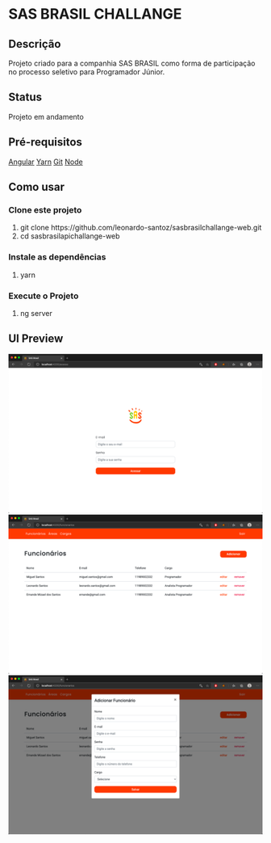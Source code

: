<h1>SAS BRASIL CHALLANGE</h1>

<h2>Descrição</h2>
<p>Projeto criado para a companhia SAS BRASIL como forma de participação no processo seletivo para Programador Júnior.</p>

<h2>Status</h2>
<p>Projeto em andamento</p>

<h2>Pré-requisitos</h2>
<a href="https://angular.io/docs">Angular</a>
<a href="https://classic.yarnpkg.com/en/docs/install/#mac-stable">Yarn</a>
<a href="https://git-scm.com/downloads">Git</a>
<a href="https://nodejs.org/en/download/">Node</a>

<h2>Como usar</h2>

<h3>Clone este projeto</h3>
<ol>
    <li>git clone https://github.com/leonardo-santoz/sasbrasilchallange-web.git</li>
    <li>cd sasbrasilapichallange-web</li>
</ol>

<h3>Instale as dependências</h3>
<ol>
    <li>yarn</li>
</ol>

<h3>Execute o Projeto</h3>
<ol>
    <li>ng server</li>
</ol>


<h2>UI Preview</h2>
<img src="/src/assets/img/preview_login.png"/>
<img src="/src/assets/img/preview_employeelist.png"/>
<img src="/src/assets/img/preview_employeeform.png"/>



